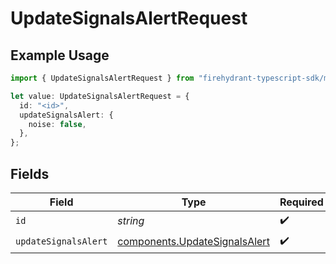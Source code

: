 # UpdateSignalsAlertRequest

## Example Usage

```typescript
import { UpdateSignalsAlertRequest } from "firehydrant-typescript-sdk/models/operations";

let value: UpdateSignalsAlertRequest = {
  id: "<id>",
  updateSignalsAlert: {
    noise: false,
  },
};
```

## Fields

| Field                                                                          | Type                                                                           | Required                                                                       | Description                                                                    |
| ------------------------------------------------------------------------------ | ------------------------------------------------------------------------------ | ------------------------------------------------------------------------------ | ------------------------------------------------------------------------------ |
| `id`                                                                           | *string*                                                                       | :heavy_check_mark:                                                             | N/A                                                                            |
| `updateSignalsAlert`                                                           | [components.UpdateSignalsAlert](../../models/components/updatesignalsalert.md) | :heavy_check_mark:                                                             | N/A                                                                            |